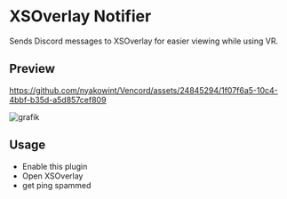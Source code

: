 # XSOverlay Notifier

Sends Discord messages to XSOverlay for easier viewing while using VR.

## Preview

https://github.com/nyakowint/Vencord/assets/24845294/1f07f6a5-10c4-4bbf-b35d-a5d857cef809

![grafik](https://github.com/nyakowint/Vencord/assets/24845294/94f5dc19-5a34-405b-bf70-760c61e4bf3e)

## Usage
- Enable this plugin
- Open XSOverlay
- get ping spammed
